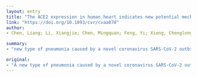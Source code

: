 ```yaml
---
layout: entry
title: "The ACE2 expression in human heart indicates new potential mechanism of heart injury among patients infected with SARS-CoV-2"
link: "https://doi.org/10.1093/cvr/cvaa078"
author:
- Chen, Liang; Li, Xiangjie; Chen, Mingquan; Feng, Yi; Xiong, Chenglong

summary:
- "new type of pneumonia caused by a novel coronavirus SARS-CoV-2 outbreaks in China and spreads into many other countries. Cardiac injury is a prevalent complication of severe patients. Angiotensin-converting enzyme 2 (ACE2) is the key host cellular receptor. The pericytes injury due to virus infection may result in capillary endothelial cells dysfunction, inducing microvascular dysfunction."

original:
- "A new type of pneumonia caused by a novel coronavirus SARS-CoV-2 outbreaks recently in China and spreads into many other countries. This disease, named as COVID-19, is similar to patients infected by SARS-CoV and MERS-CoV, and nearly 20% of patients developed severe condition. Cardiac injury is a prevalent complication of severe patients, exacerbating the disease severity in coronavirus disease 2019 (COVID-19) patients. Angiotensin-converting enzyme 2 (ACE2), the key host cellular receptor of SARS-CoV-2, has been identified in multiple organs, but its cellular distribution in human heart is not illuminated clearly. This study performed the first state-of-art single cell atlas of adult human heart, and revealed that pericytes with high expression of ACE2 might act as the target cardiac cell of SARS-CoV-2. The pericytes injury due to virus infection may result in capillary endothelial cells dysfunction, inducing microvascular dysfunction. And patients with basic heart failure disease showed increased ACE2 expression at both mRNA and protein levels, meaning that if infected by the virus these patients may have higher risk of heart attack and critically ill condition. The finding of this study explains the high rate of severe cases among COVID-19 patients with basic cardiovascular disease; and these results also perhaps provide important reference to clinical treatment of cardiac injury among severe patients infected by SARS-CoV-2."
---
```


